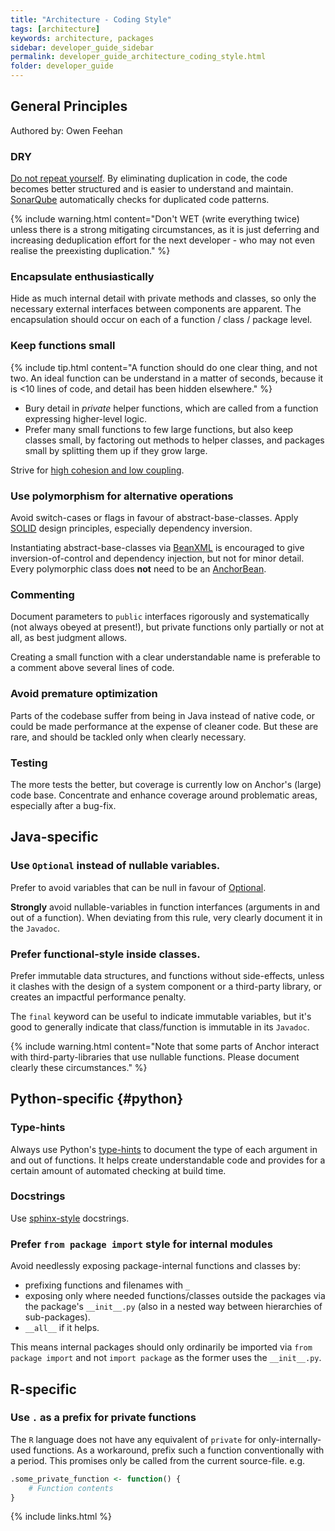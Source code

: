```yaml
---
title: "Architecture - Coding Style"
tags: [architecture]
keywords: architecture, packages
sidebar: developer_guide_sidebar
permalink: developer_guide_architecture_coding_style.html
folder: developer_guide
---
```


## General Principles

Authored by: Owen Feehan

### DRY 

[Do not repeat yourself](https://en.wikipedia.org/wiki/Don%27t_repeat_yourself). By eliminating duplication in code, the code becomes better structured and is easier to understand and maintain. [SonarQube](developer_guide_environment_sonarqube.html) automatically checks for duplicated code patterns.

{% include warning.html content="Don't WET (write everything twice) unless there is a strong mitigating circumstances, as it is just deferring and increasing deduplication effort for the next developer - who may not even realise the preexisting duplication." %}

### Encapsulate enthusiastically

Hide as much internal detail with private methods and classes, so only the necessary external interfaces between components are apparent. The encapsulation should occur on each of a function / class / package level.

### Keep functions small

{% include tip.html content="A function should do one clear thing, and not two. An ideal function can be understand in a matter of seconds, because it is <10 lines of code, and detail has been hidden elsewhere." %}

- Bury detail in *private* helper functions, which are called from a function expressing higher-level logic.
- Prefer many small functions to few large functions, but also keep classes small, by factoring out methods to helper classes, and packages small by splitting them up if they grow large.

Strive for [high cohesion and low coupling](https://stackoverflow.com/questions/14000762/what-does-low-in-coupling-and-high-in-cohesion-mean).

### Use polymorphism for alternative operations

Avoid switch-cases or flags in favour of abstract-base-classes. Apply [SOLID](https://en.wikipedia.org/wiki/SOLID) design principles, especially dependency inversion.
 
Instantiating abstract-base-classes via [BeanXML](/user_guide_bean_xml.html) is encouraged to give inversion-of-control and dependency injection, but not for minor detail. Every polymorphic class does **not** need to be an [AnchorBean](/developer_guide_anchor_beans.html).  

### Commenting

Document parameters to `public` interfaces rigorously and systematically (not always obeyed at present!), but private functions only partially or not at all, as best judgment allows.

Creating a small function with a clear understandable name is preferable to a comment above several lines of code.

### Avoid premature optimization

Parts of the codebase suffer from being in Java instead of native code, or could be made performance at the expense of cleaner code. But these are rare, and should be tackled only when clearly necessary.

### Testing

The more tests the better, but coverage is currently low on Anchor's (large) code base. Concentrate and enhance coverage around problematic areas, especially after a bug-fix.

## Java-specific

### Use `Optional` instead of nullable variables.

Prefer to avoid variables that can be null in favour of [Optional](https://www.oracle.com/technical-resources/articles/java/java8-optional.html).

**Strongly** avoid nullable-variables in function interfances (arguments in and out of a function). When deviating from this rule, very clearly document it in the `Javadoc`.

### Prefer functional-style inside classes.

Prefer immutable data structures, and functions without side-effects, unless it clashes with the design of a system component or a third-party library, or creates an impactful performance penalty.

The `final` keyword can be useful to indicate immutable variables, but it's good to generally indicate that class/function is immutable in its `Javadoc`.

{% include warning.html content="Note that some parts of Anchor interact with third-party-libraries that use nullable functions. Please document clearly these circumstances." %}

## Python-specific {#python}

### Type-hints

Always use Python's [type-hints](https://docs.python.org/3/library/typing.html) to document the type of each argument in and out of functions. It helps create understandable code and provides for a certain amount of automated checking at build time.

### Docstrings

Use [sphinx-style](https://sphinx-rtd-tutorial.readthedocs.io/en/latest/docstrings.html) docstrings.

### Prefer `from package import` style for internal modules

Avoid needlessly exposing package-internal functions and classes by:
- prefixing functions and filenames with `_` 
- exposing only where needed functions/classes outside the packages via the package's ``__init__.py`` (also in a nested way between hierarchies of sub-packages).
- `__all__` if it helps.

This means internal packages should only ordinarily be imported via `from package import` and not `import package` as the former uses the ``__init__.py``.

## R-specific

### Use `.` as a prefix for private functions

The `R` language does not have any equivalent of `private` for only-internally-used functions. As a workaround, prefix such a function conventionally with a period. This promises only be called from the current source-file. e.g.

```R
.some_private_function <- function() {
	# Function contents
}
```

{% include links.html %}
